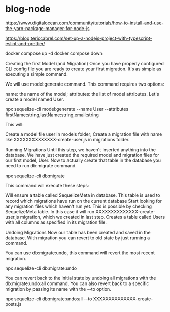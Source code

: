 # blog-node

<!-- Yarn install step-by-step guid -->

https://www.digitalocean.com/community/tutorials/how-to-install-and-use-the-yarn-package-manager-for-node-js

<!-- Eslint and Prettier setup guid -->

https://blog.tericcabrel.com/set-up-a-nodejs-project-with-typescript-eslint-and-prettier/

<!-- Docker run and stop commend -->

docker compose up -d
docker compose down

<!-- SEQUELIZE MODEL GENERATE -->

Creating the first Model (and Migration)
Once you have properly configured CLI config file you are ready to create your first migration. It's as simple as executing a simple command.

We will use model:generate command. This command requires two options:

name: the name of the model;
attributes: the list of model attributes.
Let's create a model named User.

npx sequelize-cli model:generate --name User --attributes firstName:string,lastName:string,email:string

This will:

Create a model file user in models folder;
Create a migration file with name like XXXXXXXXXXXXXX-create-user.js in migrations folder.

<!-- RUN SEQUELIZE MIGRATION -->

Running Migrations
Until this step, we haven't inserted anything into the database. We have just created the required model and migration files for our first model, User. Now to actually create that table in the database you need to run db:migrate command.

npx sequelize-cli db:migrate

This command will execute these steps:

Will ensure a table called SequelizeMeta in database. This table is used to record which migrations have run on the current database
Start looking for any migration files which haven't run yet. This is possible by checking SequelizeMeta table. In this case it will run XXXXXXXXXXXXXX-create-user.js migration, which we created in last step.
Creates a table called Users with all columns as specified in its migration file.

Undoing Migrations
Now our table has been created and saved in the database. With migration you can revert to old state by just running a command.

You can use db:migrate:undo, this command will revert the most recent migration.

npx sequelize-cli db:migrate:undo

You can revert back to the initial state by undoing all migrations with the db:migrate:undo:all command. You can also revert back to a specific migration by passing its name with the --to option.

npx sequelize-cli db:migrate:undo:all --to XXXXXXXXXXXXXX-create-posts.js
